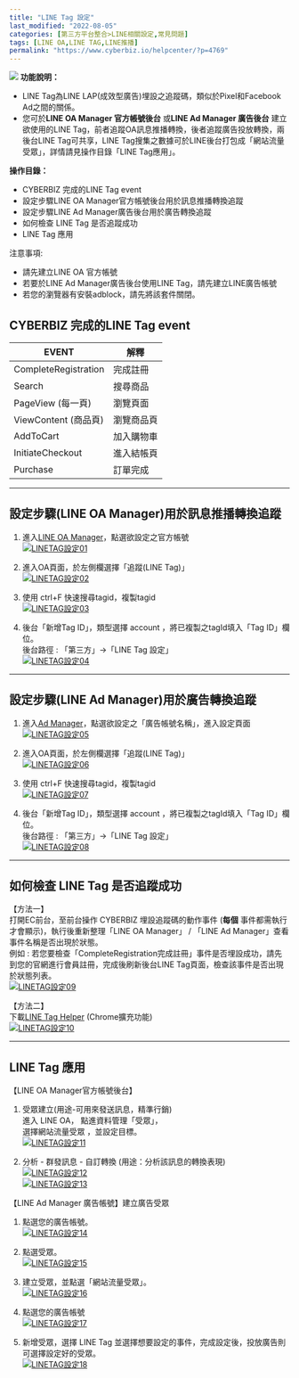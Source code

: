 ```yaml
---
title: "LINE Tag 設定"
last_modified: "2022-08-05"
categories: [第三方平台整合>LINE相關設定,常見問題]
tags: [LINE OA,LINE TAG,LINE推播]
permalink: "https://www.cyberbiz.io/helpcenter/?p=4769"
---
```


![](https://www.cyberbiz.io/helpcenter/wp-content/uploads/一般版3.png) **功能說明：**  

* LINE Tag為LINE LAP(成效型廣告)埋設之追蹤碼，類似於Pixel和Facebook Ad之間的關係。
* 您可於**LINE OA Manager 官方帳號後台** 或**LINE Ad Manager 廣告後台** 建立欲使用的LINE Tag，前者追蹤OA訊息推播轉換，後者追蹤廣告投放轉換，兩後台LINE Tag可共享，LINE Tag搜集之數據可於LINE後台打包成「網站流量受眾」，詳情請見操作目錄「LINE Tag應用」。 

**操作目錄：**

* CYBERBIZ 完成的LINE Tag event
* 設定步驟LINE OA Manager官方帳號後台用於訊息推播轉換追蹤
* 設定步驟LINE Ad Manager廣告後台用於廣告轉換追蹤
* 如何檢查 LINE Tag 是否追蹤成功
* LINE Tag 應用

注意事項:  

* 請先建立LINE OA 官方帳號
* 若要於LINE Ad Manager廣告後台使用LINE Tag，請先建立LINE廣告帳號
* 若您的瀏覽器有安裝adblock，請先將該套件關閉。



## CYBERBIZ 完成的LINE Tag event

EVENT | 解釋  
---|---  
CompleteRegistration | 完成註冊  
Search | 搜尋商品  
PageView (每一頁) | 瀏覽頁面  
ViewContent (商品頁) | 瀏覽商品頁  
AddToCart | 加入購物車  
InitiateCheckout | 進入結帳頁  
Purchase | 訂單完成  

* * *

## 設定步驟(LINE OA Manager)用於訊息推播轉換追蹤



1. 進入[LINE OA Manager](https://manager.line.biz/)，點選欲設定之官方帳號  
[![LINETAG設定01](https://www.cyberbiz.io/support/wp-content/uploads/LINETAG設定01.png)](https://www.cyberbiz.io/support/wp-content/uploads/LINETAG設定01.png)



2. 進入OA頁面，於左側欄選擇「追蹤(LINE Tag)」   
[![LINETAG設定02](https://www.cyberbiz.io/support/wp-content/uploads/LINETAG設定02.png)](https://www.cyberbiz.io/support/wp-content/uploads/LINETAG設定02.png)



3. 使用 ctrl+F 快速搜尋tagid，複製tagid   
[![LINETAG設定03](https://www.cyberbiz.io/support/wp-content/uploads/LINETAG設定03.png)](https://www.cyberbiz.io/support/wp-content/uploads/LINETAG設定03.png)



4. 後台「新增Tag ID」，類型選擇 account ，將已複製之tagId填入「Tag ID」欄位。  
後台路徑 : 「第三方」→「LINE Tag 設定」  
[![LINETAG設定04](https://www.cyberbiz.io/support/wp-content/uploads/LINETAG設定04.png)](https://www.cyberbiz.io/support/wp-content/uploads/LINETAG設定04.png)



* * *

## 設定步驟(LINE Ad Manager)用於廣告轉換追蹤



1. 進入[Ad Manager](https://manager.line.biz/)，點選欲設定之「廣告帳號名稱」，進入設定頁面  
[![LINETAG設定05](https://www.cyberbiz.io/support/wp-content/uploads/LINETAG設定05.png)](https://www.cyberbiz.io/support/wp-content/uploads/LINETAG設定05.png)



2. 進入OA頁面，於左側欄選擇「追蹤(LINE Tag)」   
[![LINETAG設定06](https://www.cyberbiz.io/support/wp-content/uploads/LINETAG設定06.png)](https://www.cyberbiz.io/support/wp-content/uploads/LINETAG設定06.png)



3. 使用 ctrl+F 快速搜尋tagid，複製tagid   
[![LINETAG設定07](https://www.cyberbiz.io/support/wp-content/uploads/LINETAG設定07.png)](https://www.cyberbiz.io/support/wp-content/uploads/LINETAG設定07.png)



4. 後台「新增Tag ID」，類型選擇 account ，將已複製之tagId填入「Tag ID」欄位。  
後台路徑 : 「第三方」→「LINE Tag 設定」  
[![LINETAG設定08](https://www.cyberbiz.io/support/wp-content/uploads/LINETAG設定08.png)](https://www.cyberbiz.io/support/wp-content/uploads/LINETAG設定08.png)



* * *

## 如何檢查 LINE Tag 是否追蹤成功


【方法一】  
打開EC前台，至前台操作 CYBERBIZ 埋設追蹤碼的動作事件 (**每個** 事件都需執行才會顯示)，執行後重新整理「LINE OA Manager」
/ 「LINE Ad Manager」查看事件名稱是否出現於狀態。  
例如 : 若您要檢查「CompleteRegistration完成註冊」事件是否埋設成功，請先到您的官網進行會員註冊，完成後刷新後台LINE
Tag頁面，檢查該事件是否出現於狀態列表。  
[![LINETAG設定09](https://www.cyberbiz.io/support/wp-content/uploads/LINETAG設定09.png)](https://www.cyberbiz.io/support/wp-content/uploads/LINETAG設定09.png)  

【方法二】  
下載[LINE Tag Helper](https://chrome.google.com/webstore/detail/line-tag-helper/jgnholagndjghcjedffhinifilbjmklg?hl=zh-TW) (Chrome擴充功能)  
[![LINETAG設定10](https://www.cyberbiz.io/support/wp-content/uploads/LINETAG設定10.png)](https://www.cyberbiz.io/support/wp-content/uploads/LINETAG設定10.png)  


* * *

## LINE Tag 應用



【LINE OA Manager官方帳號後台】

1. 受眾建立(用途-可用來發送訊息，精準行銷)  
進入 LINE OA， 點進資料管理「受眾」，  
選擇網站流量受眾 ，並設定目標。  
[![LINETAG設定11](https://www.cyberbiz.io/support/wp-content/uploads/LINETAG設定11.png)](https://www.cyberbiz.io/support/wp-content/uploads/LINETAG設定11.png)  

2. 分析 - 群發訊息 - 自訂轉換 (用途：分析該訊息的轉換表現)  
[![LINETAG設定12](https://www.cyberbiz.io/support/wp-content/uploads/LINETAG設定12.png)](https://www.cyberbiz.io/support/wp-content/uploads/LINETAG設定12.png)  
[![LINETAG設定13](https://www.cyberbiz.io/support/wp-content/uploads/LINETAG設定13.png)](https://www.cyberbiz.io/support/wp-content/uploads/LINETAG設定13.png)  



【LINE Ad Manager 廣告帳號】建立廣告受眾

1. 點選您的廣告帳號。  
[![LINETAG設定14](https://www.cyberbiz.io/support/wp-content/uploads/LINETAG設定14.png)](https://www.cyberbiz.io/support/wp-content/uploads/LINETAG設定14.png)



2. 點選受眾。  
[![LINETAG設定15](https://www.cyberbiz.io/support/wp-content/uploads/LINETAG設定15.png)](https://www.cyberbiz.io/support/wp-content/uploads/LINETAG設定15.png)



3. 建立受眾，並點選「網站流量受眾」。  
[![LINETAG設定16](https://www.cyberbiz.io/support/wp-content/uploads/LINETAG設定16.png)](https://www.cyberbiz.io/support/wp-content/uploads/LINETAG設定16.png)



4. 點選您的廣告帳號  
[![LINETAG設定17](https://www.cyberbiz.io/support/wp-content/uploads/LINETAG設定17.png)](https://www.cyberbiz.io/support/wp-content/uploads/LINETAG設定17.png)



5. 新增受眾，選擇 LINE Tag 並選擇想要設定的事件，完成設定後，投放廣告則可選擇設定好的受眾。  
[![LINETAG設定18](https://www.cyberbiz.io/support/wp-content/uploads/LINETAG設定18.png)](https://www.cyberbiz.io/support/wp-content/uploads/LINETAG設定18.png)

